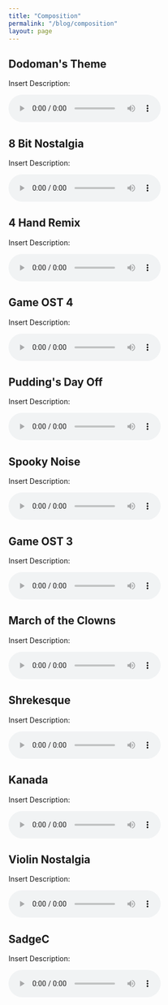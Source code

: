```yaml
---
title: "Composition"
permalink: "/blog/composition"
layout: page
---
```


## Dodoman's Theme

<body>
  <p>Insert Description:</p>
  <audio controls>
    <source src="/assets/audio/dodoman_theme.mp3" type="audio/mpeg">
    Your browser does not support the audio element.
  </audio>
</body>


## 8 Bit Nostalgia

<body>
  <p>Insert Description:</p>
  <audio controls>
    <source src="/assets/audio/8_bit_nostalgia.mp3" type="audio/mpeg">
    Your browser does not support the audio element.
  </audio>
</body>


## 4 Hand Remix

<body>
  <p>Insert Description:</p>
  <audio controls>
    <source src="/assets/audio/4hand_remix.mp3" type="audio/mpeg">
    Your browser does not support the audio element.
  </audio>
</body>


## Game OST 4

<body>
  <p>Insert Description:</p>
  <audio controls>
    <source src="/assets/audio/Game_OST_4.mp3" type="audio/mpeg">
    Your browser does not support the audio element.
  </audio>
</body>


## Pudding's Day Off

<body>
  <p>Insert Description:</p>
  <audio controls>
    <source src="/assets/audio/Puddings_day_off.mp3" type="audio/mpeg">
    Your browser does not support the audio element.
  </audio>
</body>


## Spooky Noise

<body>
  <p>Insert Description:</p>
  <audio controls>
    <source src="/assets/audio/Spooky_noise.mp3" type="audio/mpeg">
    Your browser does not support the audio element.
  </audio>
</body>


## Game OST 3

<body>
  <p>Insert Description:</p>
  <audio controls>
    <source src="/assets/audio/Game_OST_3.mp3" type="audio/mpeg">
    Your browser does not support the audio element.
  </audio>
</body>


## March of the Clowns

<body>
  <p>Insert Description:</p>
  <audio controls>
    <source src="/assets/audio/March_of_the_clowns.mp3" type="audio/mpeg">
    Your browser does not support the audio element.
  </audio>
</body>


## Shrekesque

<body>
  <p>Insert Description:</p>
  <audio controls>
    <source src="/assets/audio/shrekesque.mp3" type="audio/mpeg">
    Your browser does not support the audio element.
  </audio>
</body>

## Kanada

<body>
  <p>Insert Description:</p>
  <audio controls>
    <source src="/assets/audio/Kanada.mp3" type="audio/mpeg">
    Your browser does not support the audio element.
  </audio>
</body>


## Violin Nostalgia

<body>
  <p>Insert Description:</p>
  <audio controls>
    <source src="/assets/audio/violin_nostalgia.mp3" type="audio/mpeg">
    Your browser does not support the audio element.
  </audio>
</body>


## SadgeC

<body>
  <p>Insert Description:</p>
  <audio controls>
    <source src="/assets/audio/sadgeC.mp3" type="audio/mpeg">
    Your browser does not support the audio element.
  </audio>
</body>

